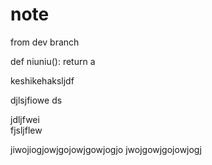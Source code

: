# note
from dev branch


def niuniu():
    return a

keshikehaksljdf  

djlsjfiowe
ds 
  

  jdljfwei   
fjsljflew  
 
jiwojiogjowjgojowjgowjogjo 
jwojgowjgojowjogj 
